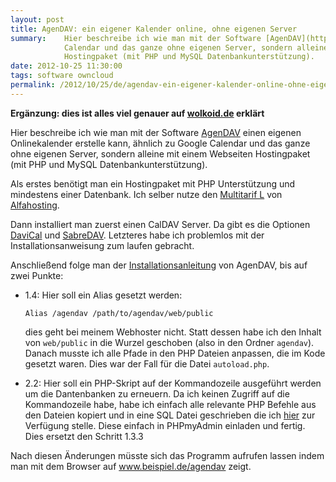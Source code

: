 ```yaml
---
layout: post
title: AgenDAV: ein eigener Kalender online, ohne eigenen Server
summary:    Hier beschreibe ich wie man mit der Software [AgenDAV](http://agendav.org "AgenDAV") einen eigenen Onlinekalender erstelle kann, ähnlich zu Google
            Calendar und das ganze ohne eigenen Server, sondern alleine mit einem Webseiten
            Hostingpaket (mit PHP und MySQL Datenbankunterstützung).
date: 2012-10-25 11:30:00
tags: software owncloud
permalink: /2012/10/25/de/agendav-ein-eigener-kalender-online-ohne-eigenen-server/
---
```


**Ergänzung: dies ist alles viel genauer auf [wolkoid.de](http://wolkoid.de)
erklärt**

Hier beschreibe ich wie man mit der Software [AgenDAV](http://agendav.org
"AgenDAV") einen eigenen Onlinekalender erstelle kann, ähnlich zu Google
Calendar und das ganze ohne eigenen Server, sondern alleine mit einem Webseiten
Hostingpaket (mit PHP und MySQL Datenbankunterstützung).

Als erstes benötigt man ein Hostingpaket mit PHP Unterstützung und mindestens
einer Datenbank. Ich selber nutze den [Multitarif
L](http://alfahosting.de/webhosting-professionell/?wmid=samd) von
[Alfahosting](http://www.alfahosting.de/?wmid=samd). 

Dann installiert man zuerst einen CalDAV Server. Da gibt es die Optionen
[DaviCal](http://www.davical.org/) und
[SabreDAV](http://code.google.com/p/sabredav/). Letzteres habe ich problemlos
mit der Installationsanweisung zum laufen gebracht.

Anschließend folge man der
[Installationsanleitung](http://agendav.org/doc/1.2.6.2/admin/installation.html)
von AgenDAV, bis auf zwei Punkte:

* 1.4: Hier soll ein Alias gesetzt werden:

    ```Alias /agendav /path/to/agendav/web/public ```

    dies geht bei meinem Webhoster nicht. Statt dessen habe ich den Inhalt von
    ```web/public``` in die Wurzel geschoben (also in den Ordner ```agendav```).
    Danach musste ich alle Pfade in den PHP Dateien anpassen, die im Kode gesetzt
    waren. Dies war der Fall für die Datei ```autoload.php```.

* 2.2: Hier soll ein PHP-Skript auf der Kommandozeile ausgeführt werden um die
 Dantenbanken zu erneuern. Da ich keinen Zugriff auf die Kommandozeile habe,
 habe ich einfach alle relevante PHP Befehle aus den Dateien kopiert und in eine
 SQL Datei geschrieben die ich [hier](http://sam-d.com/media/mysql.shema.1.2.6.1.sql) zur Verfügung
 stelle. Diese einfach in PHPmyAdmin einladen und fertig. Dies ersetzt den
 Schritt 1.3.3

Nach diesen Änderungen müsste sich das Programm aufrufen lassen indem man mit
dem Browser auf www.beispiel.de/agendav zeigt.
